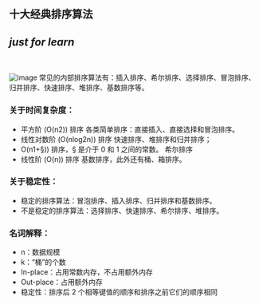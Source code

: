 ## 十大经典排序算法

*just for learn*
---
<br >

![image](https://user-images.githubusercontent.com/4027816/165011902-3f92052d-22f7-46c5-9160-cda07be32174.png)
常见的内部排序算法有：插入排序、希尔排序、选择排序、冒泡排序、归并排序、快速排序、堆排序、基数排序等。

### 关于时间复杂度：
- 平方阶 (O(n2)) 排序
 各类简单排序：直接插入、直接选择和冒泡排序。
- 线性对数阶 (O(nlog2n)) 排序
 快速排序、堆排序和归并排序；
- O(n1+§)) 排序，§ 是介于 0 和 1 之间的常数。
 希尔排序
- 线性阶 (O(n)) 排序
 基数排序，此外还有桶、箱排序。
### 关于稳定性：
- 稳定的排序算法：冒泡排序、插入排序、归并排序和基数排序。
- 不是稳定的排序算法：选择排序、快速排序、希尔排序、堆排序。

### 名词解释：
- n：数据规模
- k：“桶”的个数
- In-place：占用常数内存，不占用额外内存
- Out-place：占用额外内存
- 稳定性：排序后 2 个相等键值的顺序和排序之前它们的顺序相同